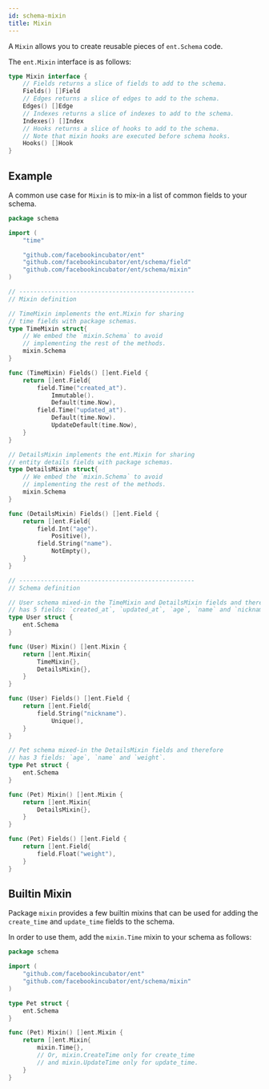 ```yaml
---
id: schema-mixin
title: Mixin
---
```

 
A `Mixin` allows you to create reusable pieces of `ent.Schema` code.

The `ent.Mixin` interface is as follows:

```go
type Mixin interface {
	// Fields returns a slice of fields to add to the schema.
	Fields() []Field
	// Edges returns a slice of edges to add to the schema.
	Edges() []Edge
	// Indexes returns a slice of indexes to add to the schema.
	Indexes() []Index
	// Hooks returns a slice of hooks to add to the schema.
	// Note that mixin hooks are executed before schema hooks.
	Hooks() []Hook
}
```

## Example

A common use case for `Mixin` is to mix-in a list of common fields to your schema.

```go
package schema

import (
	"time"

	"github.com/facebookincubator/ent"
	"github.com/facebookincubator/ent/schema/field"
	"github.com/facebookincubator/ent/schema/mixin"
)

// -------------------------------------------------
// Mixin definition

// TimeMixin implements the ent.Mixin for sharing
// time fields with package schemas.
type TimeMixin struct{
	// We embed the `mixin.Schema` to avoid
	// implementing the rest of the methods.
	mixin.Schema
}

func (TimeMixin) Fields() []ent.Field {
	return []ent.Field{
		field.Time("created_at").
			Immutable().
			Default(time.Now),
		field.Time("updated_at").
			Default(time.Now).
			UpdateDefault(time.Now),
	}
}

// DetailsMixin implements the ent.Mixin for sharing
// entity details fields with package schemas.
type DetailsMixin struct{
	// We embed the `mixin.Schema` to avoid
	// implementing the rest of the methods.
	mixin.Schema
}

func (DetailsMixin) Fields() []ent.Field {
	return []ent.Field{
		field.Int("age").
			Positive(),
		field.String("name").
			NotEmpty(),
	}
}

// -------------------------------------------------
// Schema definition

// User schema mixed-in the TimeMixin and DetailsMixin fields and therefore
// has 5 fields: `created_at`, `updated_at`, `age`, `name` and `nickname`.
type User struct {
	ent.Schema
}

func (User) Mixin() []ent.Mixin {
	return []ent.Mixin{
		TimeMixin{},
		DetailsMixin{},
	}
}

func (User) Fields() []ent.Field {
	return []ent.Field{
		field.String("nickname").
			Unique(),
	}
}

// Pet schema mixed-in the DetailsMixin fields and therefore
// has 3 fields: `age`, `name` and `weight`.
type Pet struct {
	ent.Schema
}

func (Pet) Mixin() []ent.Mixin {
	return []ent.Mixin{
		DetailsMixin{},
	}
}

func (Pet) Fields() []ent.Field {
	return []ent.Field{
		field.Float("weight"),
	}
}
```

## Builtin Mixin

Package `mixin` provides a few builtin mixins that can be used
for adding the `create_time` and `update_time` fields to the schema.

In order to use them, add the `mixin.Time` mixin to your schema as follows:
```go
package schema

import (
	"github.com/facebookincubator/ent"
	"github.com/facebookincubator/ent/schema/mixin"
)

type Pet struct {
	ent.Schema
}

func (Pet) Mixin() []ent.Mixin {
	return []ent.Mixin{
		mixin.Time{},
		// Or, mixin.CreateTime only for create_time
		// and mixin.UpdateTime only for update_time.
	}
}
```
